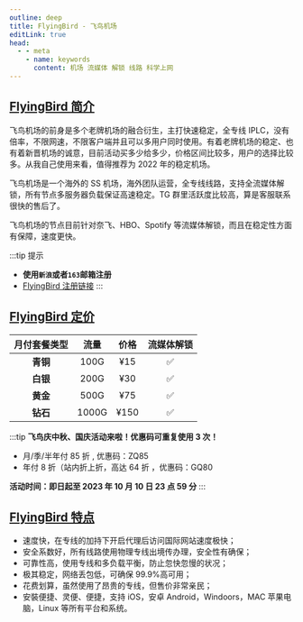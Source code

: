 ```yaml
---
outline: deep
title: FlyingBird - 飞鸟机场
editLink: true
head:
  - - meta
    - name: keywords
      content: 机场 流媒体 解锁 线路 科学上网
---
```


## [FlyingBird 简介](https://fbaff01.flyb-aff01.com/auth/register?code=RZP3)

飞鸟机场的前身是多个老牌机场的融合衍生，主打快速稳定，全专线 IPLC，没有倍率，不限网速，不限客户端并且可以多用户同时使用。有着老牌机场的稳定、也有着新晋机场的诚意，目前活动买多少给多少，价格区间比较多，用户的选择比较多。从我自己使用来看，值得推荐为 2022 年的稳定机场。

飞鸟机场是一个海外的 SS 机场，海外团队运营，全专线线路，支持全流媒体解锁，所有节点多服务器负载保证高速稳定。TG 群里活跃度比较高，算是客服联系很快的售后了。

飞鸟机场的节点目前针对奈飞、HBO、Spotify 等流媒体解锁，而且在稳定性方面有保障，速度更快。

:::tip 提示

- **使用`新浪`或者`163`邮箱注册**
- [FlyingBird 注册链接](https://fbaff01.flyb-aff01.com/auth/register?code=RZP3)
  :::

## [FlyingBird 定价](https://fbaff01.flyb-aff01.com/auth/register?code=RZP3)

| 月付套餐类型 | 流量  | 价格 | 流媒体解锁 |
| :----------: | :---: | :--: | :--------: |
|   **青铜**   | 100G  | ¥15  |     ✅     |
|   **白银**   | 200G  | ¥30  |     ✅     |
|   **黄金**   | 500G  | ¥75  |     ✅     |
|   **钻石**   | 1000G | ¥150 |     ✅     |

:::tip **飞鸟庆中秋、国庆活动来啦！优惠码可重复使用 3 次！**

- 月/季/半年付 85 折 , 优惠码：ZQ85
- 年付 8 折（站内折上折，高达 64 折 ，优惠码：GQ80

**活动时间：即日起至 2023 年 10 月 10 日 23 点 59 分**
:::

## [FlyingBird 特点](https://fbaff01.flyb-aff01.com/auth/register?code=RZP3)

- 速度快，在专线的加持下开启代理后访问国际网站速度极快；
- 安全系数好，所有线路使用物理专线出境传办理，安全性有确保；
- 可靠性高，使用专线和多负载平衡，防止忽快忽慢的状况；
- 极其稳定，网络丢包低，可确保 99.9%高可用；
- 花费划算，虽然使用了昂贵的专线，但售价非常亲民；
- 安裝便捷、灵便、便捷，支持 iOS，安卓 Android，Windoors，MAC 苹果电脑，Linux 等所有平台和系统。
